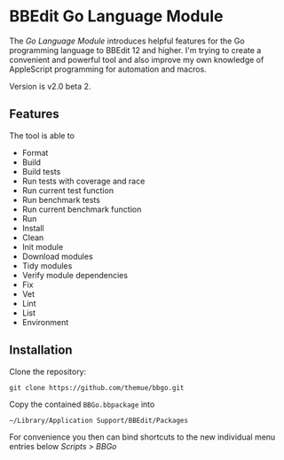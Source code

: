 # BBEdit Go Language Module

The *Go Language Module* introduces helpful features for the Go programming language
to BBEdit 12 and higher. I'm trying to create a convenient and powerful tool and also
improve my own knowledge of AppleScript programming for automation and macros.

Version is v2.0 beta 2.

## Features

The tool is able to

- Format
- Build
- Build tests
- Run tests with coverage and race
- Run current test function
- Run benchmark tests
- Run current benchmark function
- Run
- Install
- Clean
- Init module
- Download modules
- Tidy modules
- Verify module dependencies
- Fix
- Vet
- Lint
- List
- Environment

## Installation

Clone the repository:

```
git clone https://github.com/themue/bbgo.git
```

Copy the contained `BBGo.bbpackage` into

```
~/Library/Application Support/BBEdit/Packages
```

For convenience you then can bind shortcuts to the new individual menu
entries below *Scripts > BBGo*

